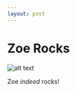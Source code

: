 ```yaml
---
layout: post
---
```

# Zoe Rocks

![alt text](https://i0.wp.com/verdemagazine.com/wp-content/uploads/2016/11/wordpressversion.jpg?resize=437%2C692 "Zoe")

Zoe *indeed* rocks!

